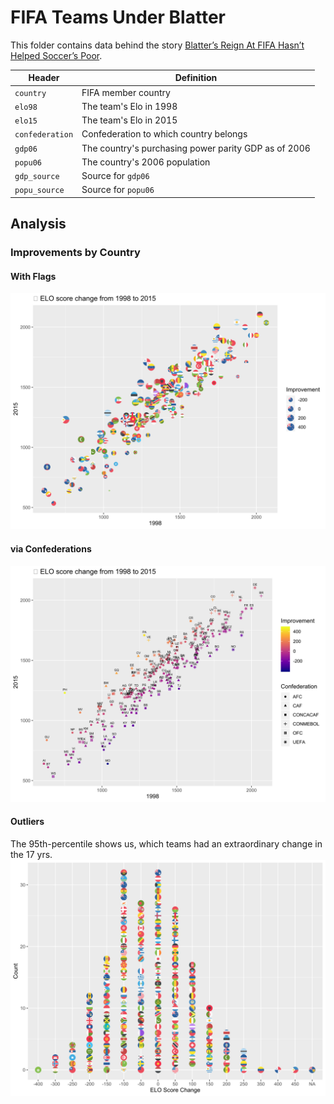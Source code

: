# FIFA Teams Under Blatter

This folder contains data behind the story [Blatter’s Reign At FIFA Hasn’t Helped Soccer’s Poor](http://fivethirtyeight.com/features/blatters-reign-at-fifa-hasnt-helped-soccers-poor/).

Header | Definition
---|---------
`country` | FIFA member country
`elo98` | The team's Elo in 1998
`elo15` | The team's Elo in 2015
`confederation` | Confederation to which country belongs
`gdp06` | The country's purchasing power parity GDP as of 2006
`popu06` | The country's 2006 population
`gdp_source` | Source for `gdp06`
`popu_source` | Source for `popu06`

## Analysis

### Improvements by Country

#### With Flags
![Flagged image](ELO_Score_Change_Flags.svg)
#### via Confederations
![Confederation image](ELO_Score_Change_Confederation.svg)

#### Outliers
The 95th-percentile shows us, which teams had an extraordinary change in the 17 yrs.
![Discrete Distribution](ELO_distribution_flags.svg)